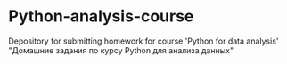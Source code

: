 # Python-analysis-course
Depository for submitting homework for course 'Python for data analysis'
"Домашние задания по курсу Python для анализа данных"
